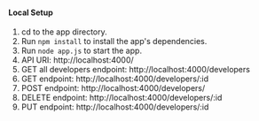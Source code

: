 #### Local Setup

1. cd to the app directory.
2. Run `npm install` to install the app's dependencies.
3. Run `node app.js` to start the app.
4. API URI: http://localhost:4000/
5. GET all developers endpoint: http://localhost:4000/developers
6. GET endpoint: http://localhost:4000/developers/:id
7. POST endpoint: http://localhost:4000/developers/
8. DELETE endpoint: http://localhost:4000/developers/:id
9. PUT endpoint: http://localhost:4000/developers/:id
